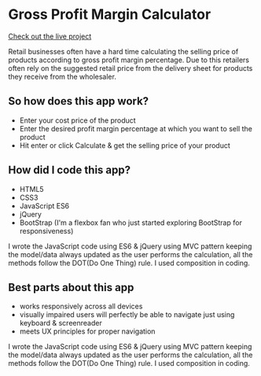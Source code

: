 # Gross Profit Margin Calculator
[Check out the live project](https://vasudevapitta.github.io/gross-profit-mvc-js/)

Retail businesses often have a hard time calculating the selling price of products according to gross profit margin percentage.
Due to this retailers often rely on the suggested retail price from the delivery sheet for products they receive from the wholesaler.

## So how does this app work?

- Enter your cost price of the product
- Enter the desired profit margin percentage at which you want to sell the product
- Hit enter or click Calculate & get the selling price of your product

## How did I code this app?

- HTML5
- CSS3
- JavaScript ES6
- jQuery
- BootStrap (I'm a flexbox fan who just started exploring BootStrap for responsiveness)

I wrote the JavaScript code using ES6 & jQuery using MVC pattern keeping the model/data always updated as the user performs the calculation, all the methods follow the DOT(Do One Thing) rule. I used composition in coding.

## Best parts about this app

- works responsively across all devices
- visually impaired users will perfectly be able to navigate just using keyboard & screenreader
- meets UX principles for proper navigation

I wrote the JavaScript code using ES6 & jQuery using MVC pattern keeping the model/data always updated as the user performs the calculation, all the methods follow the DOT(Do One Thing) rule. I used composition in coding.
